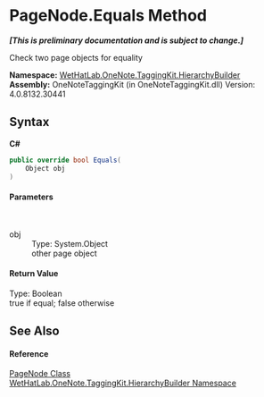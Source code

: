 # PageNode.Equals Method 
 _**\[This is preliminary documentation and is subject to change.\]**_

Check two page objects for equality

**Namespace:**&nbsp;<a href="886a8d6b-3c89-17b1-a6bd-f04dfde95aba">WetHatLab.OneNote.TaggingKit.HierarchyBuilder</a><br />**Assembly:**&nbsp;OneNoteTaggingKit (in OneNoteTaggingKit.dll) Version: 4.0.8132.30441

## Syntax

**C#**<br />
``` C#
public override bool Equals(
	Object obj
)
```


#### Parameters
&nbsp;<dl><dt>obj</dt><dd>Type: System.Object<br />other page object</dd></dl>

#### Return Value
Type: Boolean<br />true if equal; false otherwise

## See Also


#### Reference
<a href="0d8ed3e9-a495-7ffc-8e7a-1b49391c2657">PageNode Class</a><br /><a href="886a8d6b-3c89-17b1-a6bd-f04dfde95aba">WetHatLab.OneNote.TaggingKit.HierarchyBuilder Namespace</a><br />